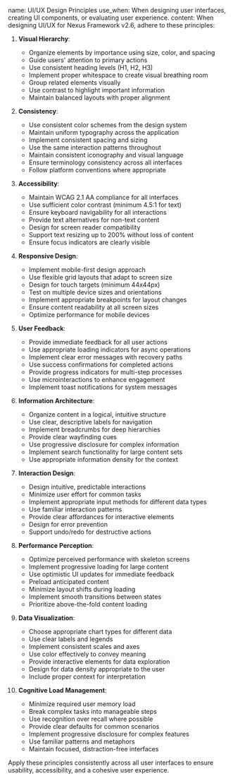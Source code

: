 name: UI/UX Design Principles
use_when: When designing user interfaces, creating UI components, or evaluating user experience.
content: 
When designing UI/UX for Nexus Framework v2.6, adhere to these principles:

1. **Visual Hierarchy**:
   - Organize elements by importance using size, color, and spacing
   - Guide users' attention to primary actions
   - Use consistent heading levels (H1, H2, H3)
   - Implement proper whitespace to create visual breathing room
   - Group related elements visually
   - Use contrast to highlight important information
   - Maintain balanced layouts with proper alignment

2. **Consistency**:
   - Use consistent color schemes from the design system
   - Maintain uniform typography across the application
   - Implement consistent spacing and sizing
   - Use the same interaction patterns throughout
   - Maintain consistent iconography and visual language
   - Ensure terminology consistency across all interfaces
   - Follow platform conventions where appropriate

3. **Accessibility**:
   - Maintain WCAG 2.1 AA compliance for all interfaces
   - Use sufficient color contrast (minimum 4.5:1 for text)
   - Ensure keyboard navigability for all interactions
   - Provide text alternatives for non-text content
   - Design for screen reader compatibility
   - Support text resizing up to 200% without loss of content
   - Ensure focus indicators are clearly visible

4. **Responsive Design**:
   - Implement mobile-first design approach
   - Use flexible grid layouts that adapt to screen size
   - Design for touch targets (minimum 44x44px)
   - Test on multiple device sizes and orientations
   - Implement appropriate breakpoints for layout changes
   - Ensure content readability at all screen sizes
   - Optimize performance for mobile devices

5. **User Feedback**:
   - Provide immediate feedback for all user actions
   - Use appropriate loading indicators for async operations
   - Implement clear error messages with recovery paths
   - Use success confirmations for completed actions
   - Provide progress indicators for multi-step processes
   - Use microinteractions to enhance engagement
   - Implement toast notifications for system messages

6. **Information Architecture**:
   - Organize content in a logical, intuitive structure
   - Use clear, descriptive labels for navigation
   - Implement breadcrumbs for deep hierarchies
   - Provide clear wayfinding cues
   - Use progressive disclosure for complex information
   - Implement search functionality for large content sets
   - Use appropriate information density for the context

7. **Interaction Design**:
   - Design intuitive, predictable interactions
   - Minimize user effort for common tasks
   - Implement appropriate input methods for different data types
   - Use familiar interaction patterns
   - Provide clear affordances for interactive elements
   - Design for error prevention
   - Support undo/redo for destructive actions

8. **Performance Perception**:
   - Optimize perceived performance with skeleton screens
   - Implement progressive loading for large content
   - Use optimistic UI updates for immediate feedback
   - Preload anticipated content
   - Minimize layout shifts during loading
   - Implement smooth transitions between states
   - Prioritize above-the-fold content loading

9. **Data Visualization**:
   - Choose appropriate chart types for different data
   - Use clear labels and legends
   - Implement consistent scales and axes
   - Use color effectively to convey meaning
   - Provide interactive elements for data exploration
   - Design for data density appropriate to the user
   - Include proper context for interpretation

10. **Cognitive Load Management**:
    - Minimize required user memory load
    - Break complex tasks into manageable steps
    - Use recognition over recall where possible
    - Provide clear defaults for common scenarios
    - Implement progressive disclosure for complex features
    - Use familiar patterns and metaphors
    - Maintain focused, distraction-free interfaces

Apply these principles consistently across all user interfaces to ensure usability, accessibility, and a cohesive user experience.
